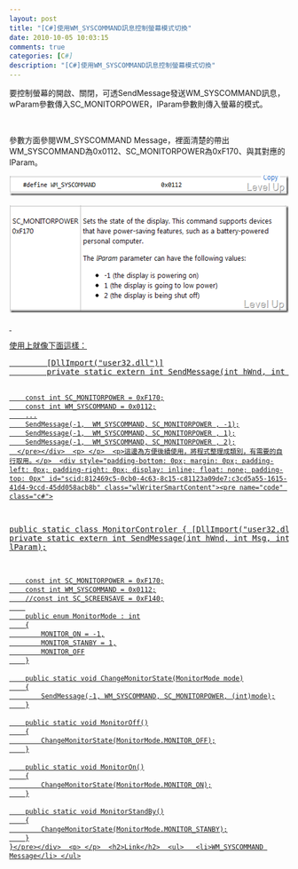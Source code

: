 ```yaml
---
layout: post
title: "[C#]使用WM_SYSCOMMAND訊息控制螢幕模式切換"
date: 2010-10-05 10:03:15
comments: true
categories: [C#]
description: "[C#]使用WM_SYSCOMMAND訊息控制螢幕模式切換"
---
```

<p>要控制螢幕的開啟、關閉，可透SendMessage發送WM_SYSCOMMAND訊息，wParam參數傳入SC_MONITORPOWER，lParam參數則傳入螢幕的模式。</p>  <p> </p>  <p>參數方面參閱WM_SYSCOMMAND Message</a>，裡面清楚的帶出WM_SYSCOMMAND為0x0112、SC_MONITORPOWER為0xF170、與其對應的lParam。</p>  <p><a href="http://files.dotblogs.com.tw/larrynung/1010/C_12F22/image_4.png"><img style="border-bottom: 0px; border-left: 0px; border-top: 0px; border-right: 0px" border="0" alt="image" width="567" height="37" src="\images\posts\18129\image_thumb_1.png" /></a></p>  <p><a href="http://files.dotblogs.com.tw/larrynung/1010/C_12F22/image_2.png"><img style="border-bottom: 0px; border-left: 0px; border-top: 0px; border-right: 0px" border="0" alt="image" width="527" height="194" src="\images\posts\18129\image_thumb.png" /></p>  <p> </p>  <p>使用上就像下面這樣：</p>  <div style="padding-bottom: 0px; margin: 0px; padding-left: 0px; padding-right: 0px; display: inline; float: none; padding-top: 0px" id="scid:812469c5-0cb0-4c63-8c15-c81123a09de7:8b674005-2de7-4c52-9d89-88c1ac70d3e2" class="wlWriterSmartContent"><pre name="code" class="c#">
        [DllImport("user32.dll")]
        private static extern int SendMessage(int hWnd, int Msg, int wParam, int lParam);
 
        const int SC_MONITORPOWER = 0xF170;
        const int WM_SYSCOMMAND = 0x0112;
        ...
        SendMessage(-1,  WM_SYSCOMMAND, SC_MONITORPOWER , -1);
        SendMessage(-1,  WM_SYSCOMMAND, SC_MONITORPOWER , 1);
        SendMessage(-1,  WM_SYSCOMMAND, SC_MONITORPOWER , 2);
      </pre></div>  <p> </p>  <p>這邊為方便後續使用，將程式整理成類別，有需要的自行取用。</p>  <div style="padding-bottom: 0px; margin: 0px; padding-left: 0px; padding-right: 0px; display: inline; float: none; padding-top: 0px" id="scid:812469c5-0cb0-4c63-8c15-c81123a09de7:c3cd5a55-1615-41d4-9ccd-45dd058acb8b" class="wlWriterSmartContent"><pre name="code" class="c#">
public static class MonitorControler
    {
        [DllImport("user32.dll")]
        private static extern int SendMessage(int hWnd, int Msg, int wParam, int lParam);

        const int SC_MONITORPOWER = 0xF170;
        const int WM_SYSCOMMAND = 0x0112;
        //const int SC_SCREENSAVE = 0xF140;
        
        public enum MonitorMode : int
        {
            MONITOR_ON = -1,
            MONITOR_STANBY = 1,
            MONITOR_OFF
        }

        public static void ChangeMonitorState(MonitorMode mode)
        {
            SendMessage(-1, WM_SYSCOMMAND, SC_MONITORPOWER, (int)mode);
        }

        public static void MonitorOff()
        {
            ChangeMonitorState(MonitorMode.MONITOR_OFF);
        }

        public static void MonitorOn()
        {
            ChangeMonitorState(MonitorMode.MONITOR_ON);
        }

        public static void MonitorStandBy()
        {
            ChangeMonitorState(MonitorMode.MONITOR_STANBY);
        }
    }</pre></div>  <p> </p>  <h2>Link</h2>  <ul>   <li>WM_SYSCOMMAND Message</li> </ul>